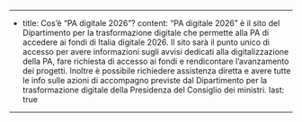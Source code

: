 ---
  - title: Cos’è “PA digitale 2026”?
    content: “PA digitale 2026” è il sito del Dipartimento per la trasformazione digitale che permette alla PA di accedere ai fondi di Italia digitale 2026. Il sito sarà il punto unico di accesso per avere informazioni sugli avvisi dedicati alla digitalizzazione della PA, fare richiesta di accesso ai fondi e rendicontare l’avanzamento dei progetti. Inoltre è possibile richiedere assistenza diretta e avere tutte le info sulle azioni di accompagno previste dal Dipartimento per la trasformazione digitale della Presidenza del Consiglio dei ministri.
    last: true
---